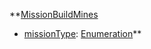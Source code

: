 **[MissionBuildMines](MissionBuildMines.md)
  * [missionType](missionType.md): [Enumeration](Enumeration.md)**
